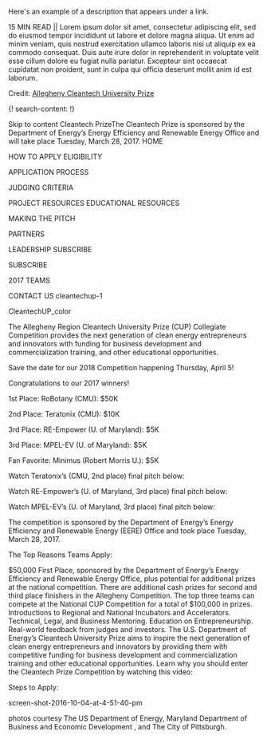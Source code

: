 Here's an example of a description that appears under a link.

15 MIN READ || Lorem ipsum dolor sit amet, consectetur adipiscing elit, sed do eiusmod tempor incididunt ut labore et dolore magna aliqua. Ut enim ad minim veniam, quis nostrud exercitation ullamco laboris nisi ut aliquip ex ea commodo consequat. Duis aute irure dolor in reprehenderit in voluptate velit esse cillum dolore eu fugiat nulla pariatur. Excepteur sint occaecat cupidatat non proident, sunt in culpa qui officia deserunt mollit anim id est laborum.

Credit: [Allegheny Cleantech University Prize](https://cleantechprize.org/)

{! search-content: !}

Skip to content
Cleantech PrizeThe Cleantech Prize is sponsored by the Department of Energy’s Energy Efficiency and Renewable Energy Office and will take place Tuesday, March 28, 2017.
HOME
 
HOW TO APPLY
ELIGIBILITY
 
APPLICATION PROCESS
 
JUDGING CRITERIA
 
PROJECT RESOURCES
EDUCATIONAL RESOURCES
 
MAKING THE PITCH
 
PARTNERS
 
LEADERSHIP
SUBSCRIBE
 
SUBSCRIBE
 
2017 TEAMS
 
CONTACT US
 cleantechup-1

CleantechUP_color

The Allegheny Region Cleantech University Prize (CUP) Collegiate Competition provides the next generation of clean energy entrepreneurs and innovators with funding for business development and commercialization training, and other educational opportunities.

Save the date for our 2018 Competition happening Thursday, April 5! 

Congratulations to our 2017 winners!

1st Place: RoBotany (CMU): $50K 

2nd Place: Teratonix (CMU): $10K

3rd Place: RE-Empower (U. of Maryland): $5K

3rd Place:  MPEL-EV (U. of Maryland): $5K

Fan Favorite: Minimus (Robert Morris U.): $5K

Watch Teratonix’s (CMU, 2nd place) final pitch below:


Watch RE-Empower’s (U. of Maryland, 3rd place) final pitch below:


Watch MPEL-EV’s (U. of Maryland, 3rd place) final pitch below:


The competition is sponsored by the Department of Energy’s Energy Efficiency and Renewable Energy (EERE) Office and took place Tuesday, March 28, 2017.

The Top Reasons Teams Apply:

$50,000 First Place, sponsored by the Department of Energy’s Energy Efficiency and Renewable Energy Office, plus potential for additional prizes at the national competition. There are additional cash prizes for second and third place finishers in the Allegheny Competition.
The top three teams can compete at the National CUP Competition for a total of $100,000 in prizes. 
Introductions to Regional and National Incubators and Accelerators.
Technical, Legal, and Business Mentoring.
Education on Entrepreneurship.
Real-world feedback from judges and investors.
The U.S. Department of Energy’s Cleantech University Prize aims to inspire the next generation of clean energy entrepreneurs and innovators by providing them with competitive funding for business development and commercialization training and other educational opportunities. Learn why you should enter the Cleantech Prize Competition by watching this video:


Steps to Apply:

screen-shot-2016-10-04-at-4-51-40-pm

photos courtesy The US Department of Energy, Maryland Department of Business and Economic Development , and The City of Pittsburgh.
